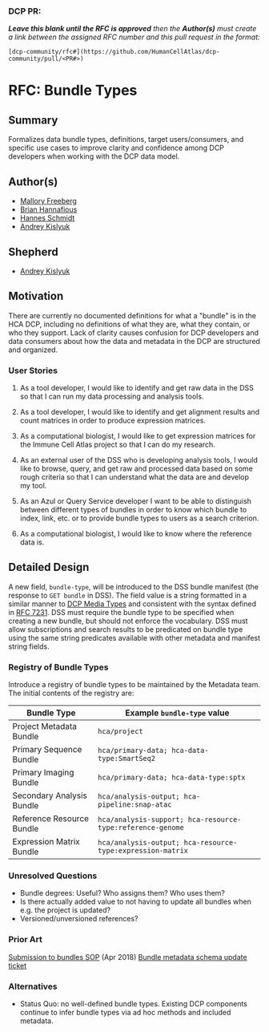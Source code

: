 ### DCP PR:

***Leave this blank until the RFC is approved** then the **Author(s)** must create a link between the assigned RFC number and this pull request in the format:*

`[dcp-community/rfc#](https://github.com/HumanCellAtlas/dcp-community/pull/<PR#>)`

# RFC: Bundle Types

## Summary

Formalizes data bundle types, definitions, target users/consumers, and specific use cases to improve clarity and
confidence among DCP developers when working with the DCP data model.

## Author(s)

* [Mallory Freeberg](mailto:mfreeberg@ebi.ac.uk)
* [Brian Hannafious](mailto:bhannafi@ucsc.edu)
* [Hannes Schmidt](mailto:hannes@ucsc.edu)
* [Andrey Kislyuk](mailto:akislyuk@chanzuckerberg.com)

## Shepherd

* [Andrey Kislyuk](mailto:akislyuk@chanzuckerberg.com)

## Motivation

There are currently no documented definitions for what a "bundle" is in the HCA DCP, including no definitions of what
they are, what they contain, or who they support. Lack of clarity causes confusion for DCP developers and data consumers
about how the data and metadata in the DCP are structured and organized.

### User Stories

1. As a tool developer, I would like to identify and get raw data in the DSS so that I can run my data processing and
   analysis tools.

1. As a tool developer, I would like to identify and get alignment results and count matrices in order to produce
   expression matrices.

1. As a computational biologist, I would like to get expression matrices for the Immune Cell Atlas project so that I can
   do my research.

1. As an external user of the DSS who is developing analysis tools, I would like to browse, query, and get raw and
   processed data based on some rough criteria so that I can understand what the data are and develop my tool.

1. As an Azul or Query Service developer I want to be able to distinguish between different types of bundles in order to
   know which bundle to index, link, etc. or to provide bundle types to users as a search criterion.

1. As a computational biologist, I would like to know where the reference data is.

## Detailed Design

A new field, `bundle-type`, will be introduced to the DSS bundle manifest (the response to `GET bundle` in DSS). The
field value is a string formatted in a similar manner
to [DCP Media Types](https://docs.google.com/document/d/1TqihrgXjct9aDmTJO52_gE2WlpFysB1OkG9C8exmWTw) and consistent
with the syntax defined in [RFC 7231](https://tools.ietf.org/html/rfc7231#section-3.1.1.1). DSS must require the bundle
type to be specified when creating a new bundle, but should not enforce the vocabulary. DSS must allow subscriptions
and search results to be predicated on bundle type using the same string predicates available with other metadata and
manifest string fields.

### Registry of Bundle Types

Introduce a registry of bundle types to be maintained by the Metadata team. The initial contents of the registry are:

| Bundle Type              | Example `bundle-type` value                               |
|--------------------------|-----------------------------------------------------------|
| Project Metadata Bundle  | `hca/project`                                             |
| Primary Sequence Bundle  | `hca/primary-data; hca-data-type:SmartSeq2`               |
| Primary Imaging Bundle   | `hca/primary-data; hca-data-type:sptx`                    |
| Secondary Analysis Bundle| `hca/analysis-output; hca-pipeline:snap-atac`             |
| Reference Resource Bundle| `hca/analysis-support; hca-resource-type:reference-genome`|
| Expression Matrix Bundle | `hca/analysis-output; hca-resource-type:expression-matrix`|

### Unresolved Questions

- Bundle degrees: Useful? Who assigns them? Who uses them?
- Is there actually added value to not having to update all bundles when e.g. the project is updated?
- Versioned/unversioned references?

### Prior Art

[Submission to bundles SOP](https://docs.google.com/document/d/1x8mYLU8ubpZtTrzkwJrft1heqReX-pJLjJfb2X0fd2w) (Apr 2018)
[Bundle metadata schema update ticket](https://github.com/HumanCellAtlas/metadata-schema/issues/986)

### Alternatives

- Status Quo: no well-defined bundle types. Existing DCP components continue to infer bundle types via ad hoc methods
  and included metadata.
